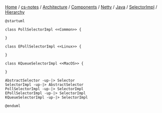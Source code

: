 [Home](https://mengxianbin.github.io) /
[cs-notes](https://mengxianbin.github.io/cs-notes/site) /
[Architecture](https://mengxianbin.github.io/cs-notes/site/Architecture) /
[Components](https://mengxianbin.github.io/cs-notes/site/Architecture/Components) /
[Netty](https://mengxianbin.github.io/cs-notes/site/Architecture/Components/Netty) /
[Java](https://mengxianbin.github.io/cs-notes/site/Architecture/Components/Netty/Java) /
[SelectorImpl](https://mengxianbin.github.io/cs-notes/site/Architecture/Components/Netty/Java/SelectorImpl) /
[Hierarchy](https://mengxianbin.github.io/cs-notes/site/Architecture/Components/Netty/Java/SelectorImpl/Hierarchy)

```plantuml
@startuml

class PollSelectorImpl <<Common>> {

}

class EPollSelectorImpl <<Linux>> {

}

class KQueueSelectorImpl <<MacOS>> {

}

AbstractSelector -up-|> Selector
SelectorImpl -up-|> AbstractSelector
PollSelectorImpl -up-|> SelectorImpl
EPollSelectorImpl -up-|> SelectorImpl
KQueueSelectorImpl -up-|> SelectorImpl

@enduml
```

